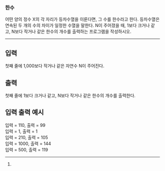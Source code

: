 ### 한수
어떤 양의 정수 X의 각 자리가 등차수열을 이룬다면, 그 수를 한수라고 한다. 등차수열은 연속된 두 개의 수의 차이가 일정한 수열을 말한다. N이 주어졌을 때, 1보다 크거나 같고, N보다 작거나 같은 한수의 개수를 출력하는 프로그램을 작성하시오. 


----

## 입력
첫째 줄에 1,000보다 작거나 같은 자연수 N이 주어진다.

## 출력
첫째 줄에 1보다 크거나 같고, N보다 작거나 같은 한수의 개수를 출력한다.

## 입력 출력 예시

입력 = 110, 출력 = 99 <br />
입력 = 1, 출력 = 1 <br />
입력 = 210, 출력 = 105 <br />
입력 = 1000, 출력 = 144 <br />
입력 = 500, 출력 = 119 <br />

---

1. 
